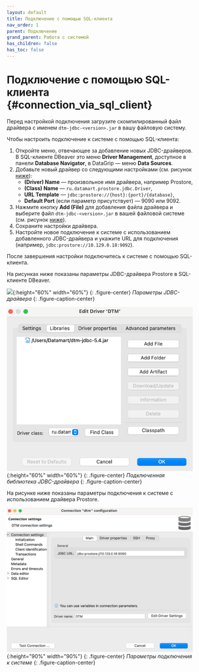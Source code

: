 ```yaml
---
layout: default
title: Подключение с помощью SQL-клиента
nav_order: 1
parent: Подключение
grand_parent: Работа с системой
has_children: false
has_toc: false
---
```


# Подключение с помощью SQL-клиента {#connection_via_sql_client}

Перед настройкой подключения загрузите скомпилированный файл драйвера с именем `dtm-jdbc-<version>.jar` 
в вашу файловую систему.

Чтобы настроить подключение к системе с помощью SQL-клиента:
1. Откройте меню, отвечающее за добавление новых JDBC-драйверов. В SQL-клиенте DBeaver это меню 
   __Driver Management__, доступное в панели __Database Navigator__, в DataGrip — меню __Data Sources__.
2. Добавьте новый драйвер со следующими настройками (см. рисунок [ниже](#img_driver_settings)):
   + __(Driver) Name__ — произвольное имя драйвера, например Prostore,
   + __(Class) Name__ — `ru.datamart.prostore.jdbc.Driver`,
   + __URL Template__ — `jdbc:prostore://{host}:{port}/{database}`,
   + __Default Port__ (если параметр присутствует) — 9090 или 9092.
3. Нажмите кнопку __Add (File)__ для добавления файла драйвера и выберите файл `dtm-jdbc-<version>.jar` 
   в вашей файловой системе (см. рисунок [ниже](#img_driver_settings_jar)).
4. Сохраните настройки драйвера.
5. Настройте новое подключение к системе с использованием добавленного JDBC-драйвера и укажите 
   URL для подключения (например, `jdbc:prostore://10.129.0.18:9092`).

После завершения настройки подключитесь к системе с помощью SQL-клиента.

На рисунках ниже показаны параметры JDBC-драйвера Prostore в SQL-клиенте DBeaver.

<a id="img_driver_settings"></a>
![](driver_parameters.png){:height="60%" width="60%"}
{: .figure-center}
*Параметры JDBC-драйвера*
{: .figure-caption-center}

<a id="img_driver_settings_jar"></a>
![](driver_parameters_2.png){:height="60%" width="60%"}
{: .figure-center}
*Подключенная библиотека JDBC-драйвера*
{: .figure-caption-center}

На рисунке ниже показаны параметры подключения к системе с использованием драйвера Prostore.

![](connection_parameters.png){:height="90%" width="90%"}
{: .figure-center}
*Параметры подключения к системе*
{: .figure-caption-center}